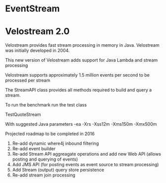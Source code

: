 # EventStream
# Velostream 2.0

Velostream provides fast stream processing in memory in Java.  Velostream was initially developed in 2004. 

This new version of Velostream adds support for Java Lambda and stream processing

Velostream supports approximately 1.5 million events per second to be processed per stream

The StreamAPI class provides all methods required to build and query a stream.

To run the benchmark run the test class

TestQuoteStream

With suggested Java parameters -ea  -Xrs -Xss12m -Xms150m -Xmx500m

Projected roadmap to be completed in 2016<BR>
1. Re-add dynamic where4j inbound filtering<BR>
2. Re-add event builder<BR>
3. Re-add Stream API aggreagate operations and add new Web API (allows posting and querying of events)<BR>
4. Add JMS API (for posting events as event source to stream processing)<BR>
5. Add Stream (output) query store persistence<BR>
6. Re-add stream join processing<BR>




